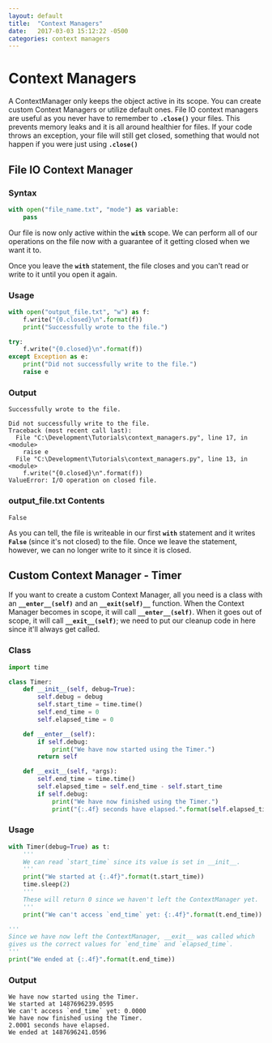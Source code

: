 ```yaml
---
layout: default
title:  "Context Managers"
date:   2017-03-03 15:12:22 -0500
categories: context managers
---
```

# Context Managers

A ContextManager only keeps the object active in its scope. You can create custom Context Managers or utilize default ones. File IO context managers are useful as you never have to remember to **`.close()`** your files. This prevents memory leaks and it is all around healthier for files. If your code throws an exception, your file will still get closed, something that would not happen if you were just using **`.close()`**

## File IO Context Manager
### Syntax
```python
with open("file_name.txt", "mode") as variable:
    pass
```

Our file is now only active within the **`with`** scope. We can perform all of our operations on the file now with a guarantee of it getting closed when we want it to.

Once you leave the **`with`** statement, the file closes and you can't read or write to it until you open it again.


### Usage
```python
with open("output_file.txt", "w") as f:
    f.write("{0.closed}\n".format(f))
    print("Successfully wrote to the file.")

try:
    f.write("{0.closed}\n".format(f))
except Exception as e:
    print("Did not successfully write to the file.")
    raise e
```


### Output
```
Successfully wrote to the file.

Did not successfully write to the file.
Traceback (most recent call last):
  File "C:\Development\Tutorials\context_managers.py", line 17, in <module>
    raise e
  File "C:\Development\Tutorials\context_managers.py", line 13, in <module>
    f.write("{0.closed}\n".format(f))
ValueError: I/O operation on closed file.
```

### output_file.txt Contents
```
False
```

As you can tell, the file is writeable in our first **`with`** statement and it writes **`False`** (since it's not closed) to the file. Once we leave the statement, however, we can no longer write to it since it is closed.

## Custom Context Manager - Timer

If you want to create a custom Context Manager, all you need is a class with an **`__enter__(self)`** and an **`__exit(self)__`** function. When the Context Manager becomes in scope, it will call **`__enter__(self)`**. When it goes out of scope, it will call **`__exit__(self)`**; we need to put our cleanup code in here since it'll always get called.

### Class
```python
import time

class Timer:
    def __init__(self, debug=True):
        self.debug = debug
        self.start_time = time.time()
        self.end_time = 0
        self.elapsed_time = 0

    def __enter__(self):
        if self.debug:
            print("We have now started using the Timer.")
        return self

    def __exit__(self, *args):
        self.end_time = time.time()
        self.elapsed_time = self.end_time - self.start_time
        if self.debug:
            print("We have now finished using the Timer.")
            print("{:.4f} seconds have elapsed.".format(self.elapsed_time))
```

### Usage
```python
with Timer(debug=True) as t:
    '''
    We can read `start_time` since its value is set in __init__.
    '''
    print("We started at {:.4f}".format(t.start_time))
    time.sleep(2)
    '''
    These will return 0 since we haven't left the ContextManager yet.
    '''
    print("We can't access `end_time` yet: {:.4f}".format(t.end_time))

'''
Since we have now left the ContextManager, __exit__ was called which
gives us the correct values for `end_time` and `elapsed_time`.
'''
print("We ended at {:.4f}".format(t.end_time))

```

### Output
```
We have now started using the Timer.
We started at 1487696239.0595
We can't access `end_time` yet: 0.0000
We have now finished using the Timer.
2.0001 seconds have elapsed.
We ended at 1487696241.0596
```